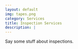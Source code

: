 ```yaml
---
layout: default
img: tapes.png
category: Services
title: Inspection Services
description: |
---
```

  Say some stuff about inspections.
